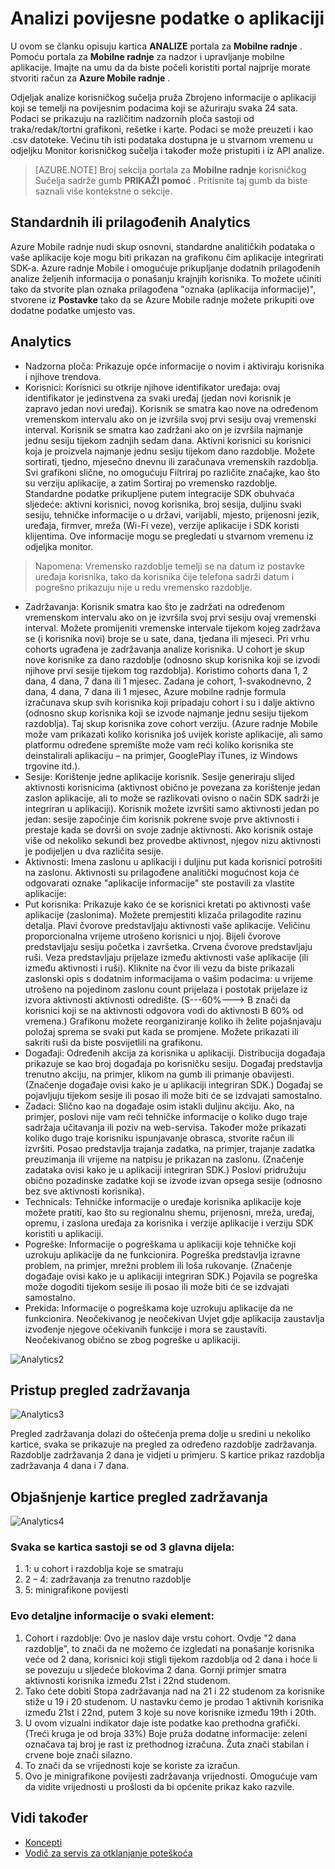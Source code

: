 <properties
   pageTitle="Azure mobilne radnje korisničko sučelje - Analitika"
   description="Saznajte kako analizirati povijesne podatke o aplikaciji pomoću Azure Mobile radnje"
   services="mobile-engagement"
   documentationCenter=""
   authors="piyushjo"
   manager="dwrede"
   editor=""/>

<tags
   ms.service="mobile-engagement"
   ms.devlang="na"
   ms.topic="article"
   ms.tgt_pltfrm="mobile-multiple"
   ms.workload="mobile"
   ms.date="08/19/2016"
   ms.author="piyushjo"/>

# <a name="how-to-analyze-historical-data-about-your-application"></a>Analizi povijesne podatke o aplikaciji

U ovom se članku opisuju kartica **ANALIZE** portala za **Mobilne radnje** . Pomoću portala za **Mobilne radnje** za nadzor i upravljanje mobilne aplikacije. Imajte na umu da da biste počeli koristiti portal najprije morate stvoriti račun za **Azure Mobile radnje** .


Odjeljak analize korisničkog sučelja pruža Zbrojeno informacije o aplikaciji koji se temelji na povijesnim podacima koji se ažuriraju svaka 24 sata. Podaci se prikazuju na različitim nadzornih ploča sastoji od traka/redak/tortni grafikoni, rešetke i karte. Podaci se može preuzeti i kao .csv datoteke. Većinu tih isti podataka dostupna je u stvarnom vremenu u odjeljku Monitor korisničkog sučelja i također može pristupiti i iz API analize.

>[AZURE.NOTE] Broj sekcija portala za **Mobilne radnje** korisničkog Sučelja sadrže gumb **PRIKAŽI pomoć** . Pritisnite taj gumb da biste saznali više kontekstne o sekcije.

## <a name="standard-and-custom-analytics"></a>Standardnih ili prilagođenih Analytics

Azure Mobile radnje nudi skup osnovni, standardne analitičkih podataka o vaše aplikacije koje mogu biti prikazan na grafikonu čim aplikacije integrirati SDK-a. Azure radnje Mobile i omogućuje prikupljanje dodatnih prilagođenih analize željenih informacija o ponašanju krajnjih korisnika. To možete učiniti tako da stvorite plan oznaka prilagođena "oznaka (aplikacija informacije)", stvorene iz **Postavke** tako da se Azure Mobile radnje možete prikupiti ove dodatne podatke umjesto vas.



## <a name="analytics"></a>Analytics
- Nadzorna ploča: Prikazuje opće informacije o novim i aktiviraju korisnika i njihove trendova.
- Korisnici: Korisnici su otkrije njihove identifikator uređaja: ovaj identifikator je jedinstvena za svaki uređaj (jedan novi korisnik je zapravo jedan novi uređaj). Korisnik se smatra kao nove na određenom vremenskom intervalu ako on je izvršila svoj prvi sesiju ovaj vremenski interval. Korisnik se smatra kao zadržani ako on je izvršila najmanje jednu sesiju tijekom zadnjih sedam dana. Aktivni korisnici su korisnici koja je proizvela najmanje jednu sesiju tijekom dano razdoblje. Možete sortirati, tjedno, mjesečno dnevnu ili zaračunava vremenskih razdoblja. Svi grafikoni slične, no omogućuju Filtriraj po različite značajke, kao što su verziju aplikacije, a zatim Sortiraj po vremensko razdoblje. Standardne podatke prikupljene putem integracije SDK obuhvaća sljedeće: aktivni korisnici, novog korisnika, broj sesija, duljinu svaki sesiju, tehničke informacije o u državi, varijabli, mjesto, prijenosni jezik, uređaja, firmver, mreža (Wi-Fi veze), verzije aplikacije i SDK koristi klijentima. Ove informacije mogu se pregledati u stvarnom vremenu iz odjeljka monitor.

> Napomena: Vremensko razdoblje temelji se na datum iz postavke uređaja korisnika, tako da korisnika čije telefona sadrži datum i pogrešno prikazuju nije u redu vremensko razdoblje.

- Zadržavanja: Korisnik smatra kao što je zadržati na određenom vremenskom intervalu ako on je izvršila svoj prvi sesiju ovaj vremenski interval. Možete promijeniti vremenske intervale tijekom kojeg zadržava se (i korisnika novi) broje se u sate, dana, tjedana ili mjeseci. Pri vrhu cohorts ugrađena je zadržavanja analize korisnika. U cohort je skup nove korisnike za dano razdoblje (odnosno skup korisnika koji se izvodi njihove prvi sesije tijekom tog razdoblja). Koristimo cohorts dana 1, 2 dana, 4 dana, 7 dana ili 1 mjesec. Zadana je cohort, 1-svakodnevno, 2 dana, 4 dana, 7 dana ili 1 mjesec, Azure mobilne radnje formula izračunava skup svih korisnika koji pripadaju cohort i su i dalje aktivno (odnosno skup korisnika koji se izvode najmanje jednu sesiju tijekom razdoblja). Taj skup korisnika zove cohort verziju. (Azure radnje Mobile može vam prikazati koliko korisnika još uvijek koriste aplikacije, ali samo platformu određene spremište može vam reći koliko korisnika ste deinstalirali aplikaciju – na primjer, GooglePlay iTunes, iz Windows trgovine itd.).
- Sesije: Korištenje jedne aplikacije korisnik. Sesije generiraju slijed aktivnosti korisnicima (aktivnost obično je povezana za korištenje jedan zaslon aplikacije, ali to može se razlikovati ovisno o način SDK sadrži je integriran u aplikaciji). Korisnik možete izvršiti samo aktivnosti jedan po jedan: sesije započinje čim korisnik pokrene svoje prve aktivnosti i prestaje kada se dovrši on svoje zadnje aktivnosti. Ako korisnik ostaje više od nekoliko sekundi bez provedbe aktivnost, njegov nizu aktivnosti je podijeljen u dva različita sesije.
- Aktivnosti: Imena zaslonu u aplikaciji i duljinu put kada korisnici potrošiti na zaslonu. Aktivnosti su prilagođene analitički mogućnost koja će odgovarati oznake "aplikacije informacije" ste postavili za vlastite aplikacije:
- Put korisnika: Prikazuje kako će se korisnici kretati po aktivnosti vaše aplikacije (zaslonima). Možete premjestiti klizača prilagodite razinu detalja. Plavi čvorove predstavljaju aktivnosti vaše aplikacije. Veličinu proporcionalna vrijeme utrošeno korisnici u njoj. Bijeli čvorove predstavljaju sesiju početka i završetka. Crvena čvorove predstavljaju ruši. Veza predstavljaju prijelaze između aktivnosti vaše aplikacije (ili između aktivnosti i ruši). Kliknite na čvor ili vezu da biste prikazali zaslonski opis s dodatnim informacijama o vašim podacima: u vrijeme utrošeno na pojedinom zaslonu count prijelaza i postotak prijelaze iz izvora aktivnosti aktivnosti odredište. (S---60%---> B znači da korisnici koji se na aktivnosti odgovora vodi do aktivnosti B 60% od vremena.) Grafikonu možete reorganiziranje koliko ih želite pojašnjavaju položaj sprema se svaki put kada se promjene. Možete prikazati ili sakriti ruši da biste posvijetlili na grafikonu.
- Događaji: Određenih akcija za korisnika u aplikaciji. Distribucija događaja prikazuje se kao broj događaja po korisničku sesiju. Događaj predstavlja trenutno akciju, na primjer, klikom na gumb ili primanje obavijesti. (Značenje događaje ovisi kako je u aplikaciji integriran SDK.) Događaj se pojavljuju tijekom sesije ili posao ili može biti će se izdvajati samostalno.
- Zadaci: Slično kao na događaje osim istakli duljinu akciju. Ako, na primjer, poslovi nije vam reći tehničke informacije o koliko dugo traje sadržaja učitavanja ili poziv na web-servisa. Također može prikazati koliko dugo traje korisniku ispunjavanje obrasca, stvorite račun ili izvršiti. Posao predstavlja trajanja zadatka, na primjer, trajanje zadatka preuzimanja ili vrijeme na natpisu je prikazan na zaslonu. (Značenje zadataka ovisi kako je u aplikaciji integriran SDK.) Poslovi pridružuju obično pozadinske zadatke koji se izvode izvan opsega sesije (odnosno bez sve aktivnosti korisnika).
- Technicals: Tehničke informacije o uređaje korisnika aplikacije koje možete pratiti, kao što su regionalnu shemu, prijenosni, mreža, uređaj, opremu, i zaslona uređaja za korisnika i verzije aplikacije i verziju SDK koristiti u aplikaciji.
- Pogreške: Informacije o pogreškama u aplikaciji koje tehničke koji uzrokuju aplikacije da ne funkcionira. Pogreška predstavlja izravne problem, na primjer, mrežni problem ili loša rukovanje. (Značenje događaje ovisi kako je u aplikaciji integriran SDK.) Pojavila se pogreška može dogoditi tijekom sesije ili posao ili može biti će se izdvajati samostalno.
- Prekida: Informacije o pogreškama koje uzrokuju aplikacije da ne funkcionira. Neočekivanog je neočekivan Uvjet gdje aplikacija zaustavlja izvođenje njegove očekivanih funkcije i mora se zaustaviti. Neočekivanog obično se zbog pogreške u aplikaciji.

![Analytics2][11]

## <a name="accessing-the-retention-overview"></a>Pristup pregled zadržavanja
![Analytics3][12]

Pregled zadržavanja dolazi do oštećenja prema dolje u sredini u nekoliko kartice, svaka se prikazuje na pregled za određeno razdoblje zadržavanja. Razdoblje zadržavanja 2 dana je vidjeti u primjeru. S kartice prikaz razdoblja zadržavanja 4 dana i 7 dana.

## <a name="understanding-the-retention-overview-cards"></a>Objašnjenje kartice pregled zadržavanja
![Analytics4][13]

### <a name="each-card-is-composed-of-3-main-parts"></a>Svaka se kartica sastoji se od 3 glavna dijela:
1. 1: u cohort i razdoblja koje se smatraju
2. 2 – 4: zadržavanja za trenutno razdoblje
3. 5: minigrafikone povijesti

### <a name="here-is-detailed-information-about-each-element"></a>Evo detaljne informacije o svaki element:
1.    Cohort i razdoblje: Ovo je naslov daje vrstu cohort. Ovdje "2 dana razdoblje", to znači da ne možemo će izgledati na ponašanje korisnika veće od 2 dana, korisnici koji stigli tijekom razdoblja od 2 dana i hoće li se povezuju u sljedeće blokovima 2 dana. Gornji primjer smatra aktivnosti korisnika između 21st i 22nd studenom.
2.    Tako ćete dobiti Stopa zadržavanja nad na 21 i 22 studenom za korisnike stiže u 19 i 20 studenom. U nastavku ćemo je prodao 1 aktivnih korisnika između 21st i 22nd, putem 3 koje su nove korisnike između 19th i 20th.
3.    U ovom vizualni indikator daje iste podatke kao prethodna grafički. (Treći kruga je od broja 33%) Boje pruža dodatne informacije: zeleni označava taj broj je rast iz prethodnog izračuna. Žuta znači stabilan i crvene boje znači silazno.
4.    To znači da se vrijednosti koje se koriste za izračun.
5.    Ovo je minigrafikone povijesti zadržavanja vrijednosti. Omogućuje vam da vidite vrijednosti u prošlosti da bi općenite prikaz kako razvile.


## <a name="see-also"></a>Vidi također

- [Koncepti][Link 6]
- [Vodič za servis za otklanjanje poteškoća][Link 24]

<!--Image references-->
[1]: ./media/mobile-engagement-user-interface-navigation/navigation1.png
[2]: ./media/mobile-engagement-user-interface-home/home1.png
[3]: ./media/mobile-engagement-user-interface-home/home2.png
[4]: ./media/mobile-engagement-user-interface-home/home3.png
[5]: ./media/mobile-engagement-user-interface-home/home4.png
[6]: ./media/mobile-engagement-user-interface-home/home5.png
[7]: ./media/mobile-engagement-user-interface-my-account/myaccount1.png
[8]: ./media/mobile-engagement-user-interface-my-account/myaccount2.png
[9]: ./media/mobile-engagement-user-interface-my-account/myaccount3.png
[10]: ./media/mobile-engagement-user-interface-analytics/analytics1.png
[11]: ./media/mobile-engagement-user-interface-analytics/analytics2.png
[12]: ./media/mobile-engagement-user-interface-analytics/analytics3.png
[13]: ./media/mobile-engagement-user-interface-analytics/analytics4.png
[14]: ./media/mobile-engagement-user-interface-monitor/monitor1.png
[15]: ./media/mobile-engagement-user-interface-monitor/monitor2.png
[16]: ./media/mobile-engagement-user-interface-monitor/monitor3.png
[17]: ./media/mobile-engagement-user-interface-monitor/monitor4.png
[18]: ./media/mobile-engagement-user-interface-reach/reach1.png
[19]: ./media/mobile-engagement-user-interface-reach/reach2.png
[20]: ./media/mobile-engagement-user-interface-reach-campaign/Reach-Campaign1.png
[21]: ./media/mobile-engagement-user-interface-reach-campaign/Reach-Campaign2.png
[22]: ./media/mobile-engagement-user-interface-reach-campaign/Reach-Campaign3.png
[23]: ./media/mobile-engagement-user-interface-reach-campaign/Reach-Campaign4.png
[24]: ./media/mobile-engagement-user-interface-reach-campaign/Reach-Campaign5.png
[25]: ./media/mobile-engagement-user-interface-reach-campaign/Reach-Campaign6.png
[26]: ./media/mobile-engagement-user-interface-reach-campaign/Reach-Campaign7.png
[27]: ./media/mobile-engagement-user-interface-reach-campaign/Reach-Campaign8.png
[28]: ./media/mobile-engagement-user-interface-reach-campaign/Reach-Campaign9.png
[29]: ./media/mobile-engagement-user-interface-reach-criterion/Reach-Criterion1.png
[30]: ./media/mobile-engagement-user-interface-reach-content/Reach-Content1.png
[31]: ./media/mobile-engagement-user-interface-reach-content/Reach-Content2.png
[32]: ./media/mobile-engagement-user-interface-reach-content/Reach-Content3.png
[33]: ./media/mobile-engagement-user-interface-reach-content/Reach-Content4.png
[34]: ./media/mobile-engagement-user-interface-dashboard/dashboard1.png
[35]: ./media/mobile-engagement-user-interface-segments/segments1.png
[36]: ./media/mobile-engagement-user-interface-segments/segments2.png
[37]: ./media/mobile-engagement-user-interface-segments/segments3.png
[38]: ./media/mobile-engagement-user-interface-segments/segments4.png
[39]: ./media/mobile-engagement-user-interface-segments/segments5.png
[40]: ./media/mobile-engagement-user-interface-segments/segments6.png
[41]: ./media/mobile-engagement-user-interface-segments/segments7.png
[42]: ./media/mobile-engagement-user-interface-segments/segments8.png
[43]: ./media/mobile-engagement-user-interface-segments/segments9.png
[44]: ./media/mobile-engagement-user-interface-segments/segments10.png
[45]: ./media/mobile-engagement-user-interface-segments/segments11.png
[46]: ./media/mobile-engagement-user-interface-settings/settings1.png
[47]: ./media/mobile-engagement-user-interface-settings/settings2.png
[48]: ./media/mobile-engagement-user-interface-settings/settings3.png
[49]: ./media/mobile-engagement-user-interface-settings/settings4.png
[50]: ./media/mobile-engagement-user-interface-settings/settings5.png
[51]: ./media/mobile-engagement-user-interface-settings/settings6.png
[52]: ./media/mobile-engagement-user-interface-settings/settings7.png
[53]: ./media/mobile-engagement-user-interface-settings/settings8.png
[54]: ./media/mobile-engagement-user-interface-settings/settings9.png
[55]: ./media/mobile-engagement-user-interface-settings/settings10.png
[56]: ./media/mobile-engagement-user-interface-settings/settings11.png
[57]: ./media/mobile-engagement-user-interface-settings/settings12.png
[58]: ./media/mobile-engagement-user-interface-settings/settings13.png

<!--Link references-->
[Link 1]: mobile-engagement-user-interface.md
[Link 2]: mobile-engagement-troubleshooting-guide.md
[Link 3]: mobile-engagement-how-tos.md
[Link 4]: http://go.microsoft.com/fwlink/?LinkID=525553
[Link 5]: http://go.microsoft.com/fwlink/?LinkID=525554
[Link 6]: http://go.microsoft.com/fwlink/?LinkId=525555
[Link 7]: https://account.windowsazure.com/PreviewFeatures
[Link 8]: https://social.msdn.microsoft.com/Forums/azure/home?forum=azuremobileengagement
[Link 9]: http://azure.microsoft.com/services/mobile-engagement/
[Link 10]: http://azure.microsoft.com/documentation/services/mobile-engagement/
[Link 11]: http://azure.microsoft.com/pricing/details/mobile-engagement/
[Link 12]: mobile-engagement-user-interface-navigation.md
[Link 13]: mobile-engagement-user-interface-home.md
[Link 14]: mobile-engagement-user-interface-my-account.md
[Link 15]: mobile-engagement-user-interface-analytics.md
[Link 16]: mobile-engagement-user-interface-monitor.md
[Link 17]: mobile-engagement-user-interface-reach.md
[Link 18]: mobile-engagement-user-interface-segments.md
[Link 19]: mobile-engagement-user-interface-dashboard.md
[Link 20]: mobile-engagement-user-interface-settings.md
[Link 21]: mobile-engagement-troubleshooting-guide-analytics.md
[Link 22]: mobile-engagement-troubleshooting-guide-apis.md
[Link 23]: mobile-engagement-troubleshooting-guide-push-reach.md
[Link 24]: mobile-engagement-troubleshooting-guide-service.md
[Link 25]: mobile-engagement-troubleshooting-guide-sdk.md
[Link 26]: mobile-engagement-troubleshooting-guide-sr-info.md
[Link 27]: ../mobile-engagement-how-tos-first-push.md
[Link 28]: ../mobile-engagement-how-tos-test-campaign.md
[Link 29]: ../mobile-engagement-how-tos-personalize-push.md
[Link 30]: ../mobile-engagement-how-tos-differentiate-push.md
[Link 31]: ../mobile-engagement-how-tos-schedule-campaign.md
[Link 32]: ../mobile-engagement-how-tos-text-view.md
[Link 33]: ../mobile-engagement-how-tos-web-view.md

